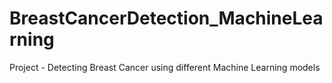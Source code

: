 # BreastCancerDetection_MachineLearning
Project - Detecting Breast Cancer using different Machine Learning models
